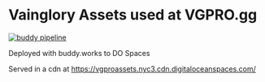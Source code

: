 # Vainglory Assets used at VGPRO.gg

[![buddy pipeline](https://app.buddy.works/pierreandreis/vgpro-assets/pipelines/pipeline/158470/badge.svg?token=2d4c40703fb56b363dd2c814edfab25a8c0b94f9db23215b2878fc66dbd316a3 "buddy pipeline")](https://app.buddy.works/pierreandreis/vgpro-assets/pipelines/pipeline/158470)

Deployed with buddy.works to DO Spaces

Served in a cdn at https://vgproassets.nyc3.cdn.digitaloceanspaces.com/
